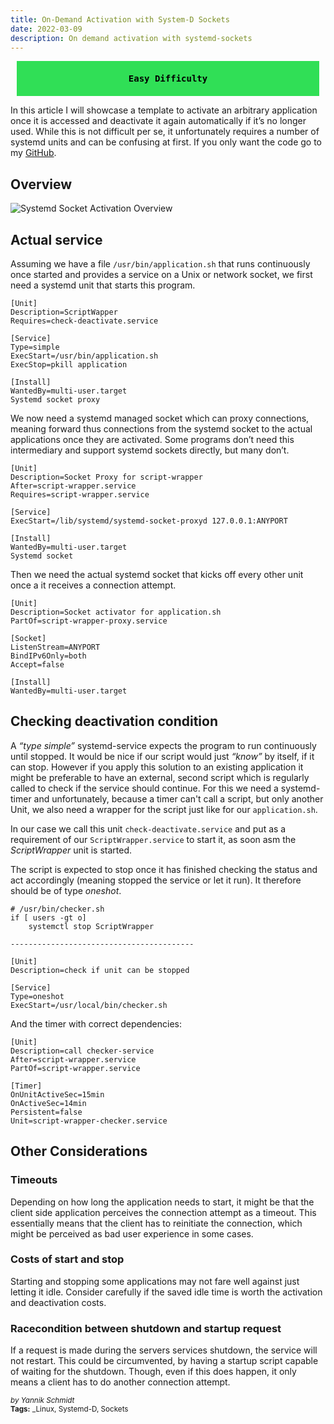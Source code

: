 ```yaml
---
title: On-Demand Activation with System-D Sockets
date: 2022-03-09
description: On demand activation with systemd-sockets
---
```


<div style="background-color: #30df56 !important;
            color: black;
            font-weight: bold;
            padding: 20px;
            margin: 10px;
            text-align: center;
            font-family: monospace;">
  Easy Difficulty
</div>

In this article I will showcase a template to activate an arbitrary application once it is accessed and deactivate it again automatically if it’s no longer used. While this is not difficult per se, it unfortunately requires a number of systemd units and can be confusing at first. If you only want the code go to my [GitHub](https://github.com/FAUSheppy/systemd-socket-activation-template).

## Overview

![Systemd Socket Activation Overview](/systemd_sockets.png)

## Actual service
Assuming we have a file `/usr/bin/application.sh` that runs continuously once started and provides a service on a Unix or network socket, we first need a systemd unit that starts this program.

	[Unit]
	Description=ScriptWapper
	Requires=check-deactivate.service

	[Service]
	Type=simple
	ExecStart=/usr/bin/application.sh
	ExecStop=pkill application

	[Install]
	WantedBy=multi-user.target
	Systemd socket proxy

We now need a systemd managed socket which can proxy connections, meaning forward thus connections from the systemd socket to the actual applications once they are activated. Some programs don’t need this intermediary and support systemd sockets directly, but many don’t.

	[Unit]
	Description=Socket Proxy for script-wrapper
	After=script-wrapper.service
	Requires=script-wrapper.service

	[Service]
	ExecStart=/lib/systemd/systemd-socket-proxyd 127.0.0.1:ANYPORT

	[Install]
	WantedBy=multi-user.target
	Systemd socket
	
Then we need the actual systemd socket that kicks off every other unit once a it receives a connection attempt.

	[Unit]
	Description=Socket activator for application.sh
	PartOf=script-wrapper-proxy.service

	[Socket]
	ListenStream=ANYPORT
	BindIPv6Only=both
	Accept=false

	[Install]
	WantedBy=multi-user.target

## Checking deactivation condition
A *“type simple”* systemd-service expects the program to run continuously until stopped. It would be nice if our script would just *“know”* by itself, if it can stop. However if you apply this solution to an existing application it might be preferable to have an external, second script which is regularly called to check if the service should continue. For this we need a systemd-timer and unfortunately, because a timer can't call a script, but only another Unit, we also need a wrapper for the script just like for our `application.sh`.

In our case we call this unit `check-deactivate.service` and put as a requirement of our `ScriptWrapper.service` to start it, as soon asm the *ScriptWrapper* unit is started.

The script is expected to stop once it has finished checking the status and act accordingly (meaning stopped the service or let it run). It therefore should be of type *oneshot*.

	# /usr/bin/checker.sh
	if [ users -gt o]
	    systemctl stop ScriptWrapper
	
	-----------------------------------------
	
	[Unit]
	Description=check if unit can be stopped

	[Service]
	Type=oneshot
	ExecStart=/usr/local/bin/checker.sh
	
And the timer with correct dependencies:

	[Unit]
	Description=call checker-service
	After=script-wrapper.service
	PartOf=script-wrapper.service

	[Timer]
	OnUnitActiveSec=15min
	OnActiveSec=14min
	Persistent=false
	Unit=script-wrapper-checker.service

## Other Considerations
### Timeouts
Depending on how long the application needs to start, it might be that the client side application perceives the connection attempt as a timeout. This essentially means that the client has to reinitiate the connection, which might be perceived as bad user experience in some cases.

### Costs of start and stop
Starting and stopping some applications may not fare well against just letting it idle. Consider carefully if the saved idle time is worth the activation and deactivation costs.

### Racecondition between shutdown and startup request
If a request is made during the servers services shutdown, the service will not restart. This could be circumvented, by having a startup script capable of waiting for the shutdown. Though, even if this does happen, it only means a client has to do another connection attempt.

<sup style="font-style: italic;">by Yannik Schmidt</sup><br>
<sup>**Tags:** _Linux, Systemd-D, Sockets</sup>
